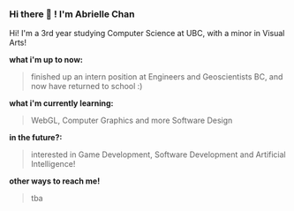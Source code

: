 ### Hi there 👋 ! I'm Abrielle Chan

Hi! I'm a 3rd year studying Computer Science at UBC, with a minor in Visual Arts!

**what i'm up to now:**
> finished up an intern position at Engineers and Geoscientists BC, and now have returned to school :)

**what i'm currently learning:**
> WebGL, Computer Graphics and more Software Design

**in the future?:**
> interested in Game Development, Software Development and Artificial Intelligence!

**other ways to reach me!**
> tba



<!--
**abriellechan/abriellechan** is a ✨ _special_ ✨ repository because its `README.md` (this file) appears on your GitHub profile.

Here are some ideas to get you started:

- 🔭 I’m currently working on ...
- 🌱 I’m currently learning ...
- 👯 I’m looking to collaborate on ...
- 🤔 I’m looking for help with ...
- 💬 Ask me about ...
- 📫 How to reach me: ...
- 😄 Pronouns: ...
- ⚡ Fun fact: ...
-->
